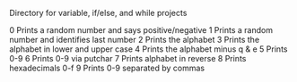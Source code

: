 Directory for variable, if/else, and while projects

0 Prints a random number and says positive/negative
1 Prints a random number and identifies last number
2 Prints the alphabet
3 Prints the alphabet in lower and upper case
4 Prints the alphabet minus q & e
5 Prints 0-9
6 Prints 0-9 via putchar
7 Prints alphabet in reverse
8 Prints hexadecimals 0-f
9 Prints 0-9 separated by commas
